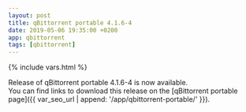 ```yaml
---
layout: post
title: qBittorrent portable 4.1.6-4
date: 2019-05-06 19:35:00 +0200
app: qbittorrent
tags: [qbittorrent]
---
```

{% include vars.html %}

Release of qBittorrent portable 4.1.6-4 is now available.<br />
You can find links to download this release on the [qBittorrent portable page]({{ var_seo_url | append: '/app/qbittorrent-portable/' }}).